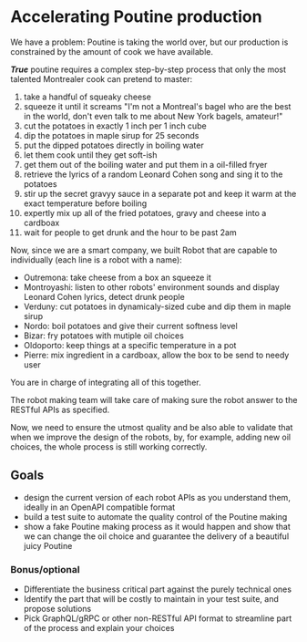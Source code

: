 # Accelerating Poutine production

We have a problem: Poutine is taking the world over, but our production is constrained by the amount of cook we have available. 

***True*** poutine requires a complex step-by-step process that only the most talented Montrealer cook can pretend to master:

1. take a handful of squeaky cheese
2. squeeze it until it screams "I'm not a Montreal's bagel who are the best in the world, don't even talk to me about New York bagels, amateur!" 
3. cut the potatoes in exactly 1 inch per 1 inch cube
4. dip the potatoes in maple sirup for 25 seconds
5. put the dipped potatoes directly in boiling water
6. let them cook until they get soft-ish
7. get them out of the boiling water and put them in a oil-filled fryer
8. retrieve the lyrics of a random Leonard Cohen song and sing it to the potatoes
9. stir up the secret gravyy sauce in a separate pot and keep it warm at the exact temperature before boiling
10. expertly mix up all of the fried potatoes, gravy and cheese into a cardboax
11. wait for people to get drunk and the hour to be past 2am



Now, since we are a smart company, we built Robot that are capable to individually (each line is a robot with a name):

- Outremona: take cheese from a box an squeeze it
- Montroyashi: listen to other robots' environment sounds and display Leonard Cohen lyrics, detect drunk people
- Verduny: cut potatoes in dynamicaly-sized cube and dip them in maple sirup
- Nordo: boil potatoes and give their current softness level
- Bizar: fry potatoes with mutiple oil choices
- Oldoporto: keep things at a specific temperature in a pot
- Pierre: mix ingredient in a cardboax, allow the box to be send to needy user



You are in charge of integrating all of this together.

The robot making team will take care of making sure the robot answer to the RESTful APIs as specified.

Now, we need to ensure the utmost quality and be also able to validate that when we improve the design of the robots, by, for example, adding new oil choices, the whole process is still working correctly.



## Goals

- design the current version of each robot APIs as you understand them, ideally in an OpenAPI compatible format
- build a test suite to automate the quality control of the Poutine making
- show a fake Poutine making process as it would happen and show that we can change the oil choice and guarantee the delivery of a beautiful juicy Poutine



### Bonus/optional

- Differentiate the business critical part against the purely technical ones
- Identify the part that will be costly to maintain in your test suite, and propose solutions
- Pick GraphQL/gRPC or other non-RESTful API format to streamline part of the process and explain your choices